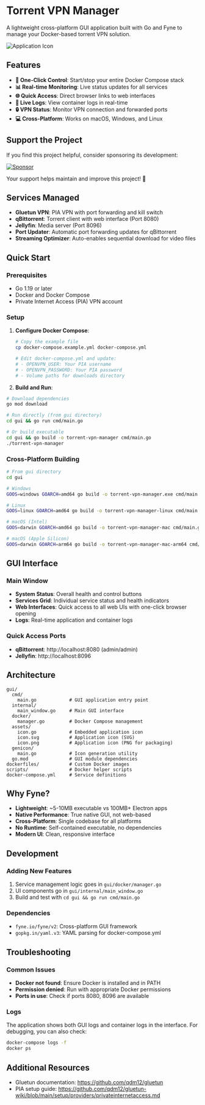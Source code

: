 # Torrent VPN Manager

A lightweight cross-platform GUI application built with Go and Fyne to manage your Docker-based torrent VPN solution.

![Application Icon](assets/icon.svg)

## Features

- **🚀 One-Click Control**: Start/stop your entire Docker Compose stack
- **📊 Real-time Monitoring**: Live status updates for all services
- **🌐 Quick Access**: Direct browser links to web interfaces
- **📝 Live Logs**: View container logs in real-time
- **🔒 VPN Status**: Monitor VPN connection and forwarded ports
- **💻 Cross-Platform**: Works on macOS, Windows, and Linux

## Support the Project

If you find this project helpful, consider sponsoring its development:

[![Sponsor](https://img.shields.io/badge/Sponsor-GitHub%20Sponsors-pink?style=for-the-badge&logo=github)](https://github.com/sponsors/raisen)

Your support helps maintain and improve this project! 🙏

## Services Managed

- **Gluetun VPN**: PIA VPN with port forwarding and kill switch
- **qBittorrent**: Torrent client with web interface (Port 8080)
- **Jellyfin**: Media server (Port 8096)
- **Port Updater**: Automatic port forwarding updates for qBittorrent
- **Streaming Optimizer**: Auto-enables sequential download for video files

## Quick Start

### Prerequisites
- Go 1.19 or later
- Docker and Docker Compose
- Private Internet Access (PIA) VPN account

### Setup

1. **Configure Docker Compose**:
   ```bash
   # Copy the example file
   cp docker-compose.example.yml docker-compose.yml

   # Edit docker-compose.yml and update:
   # - OPENVPN_USER: Your PIA username
   # - OPENVPN_PASSWORD: Your PIA password
   # - Volume paths for downloads directory
   ```

2. **Build and Run**:

```bash
# Download dependencies
go mod download

# Run directly (from gui directory)
cd gui && go run cmd/main.go

# Or build executable
cd gui && go build -o torrent-vpn-manager cmd/main.go
./torrent-vpn-manager
```

### Cross-Platform Building

```bash
# From gui directory
cd gui

# Windows
GOOS=windows GOARCH=amd64 go build -o torrent-vpn-manager.exe cmd/main.go

# Linux
GOOS=linux GOARCH=amd64 go build -o torrent-vpn-manager-linux cmd/main.go

# macOS (Intel)
GOOS=darwin GOARCH=amd64 go build -o torrent-vpn-manager-mac cmd/main.go

# macOS (Apple Silicon)
GOOS=darwin GOARCH=arm64 go build -o torrent-vpn-manager-mac-arm64 cmd/main.go
```

## GUI Interface

### Main Window
- **System Status**: Overall health and control buttons
- **Services Grid**: Individual service status and health indicators
- **Web Interfaces**: Quick access to all web UIs with one-click browser opening
- **Logs**: Real-time application and container logs

### Quick Access Ports
- **qBittorrent**: http://localhost:8080 (admin/admin)
- **Jellyfin**: http://localhost:8096

## Architecture

```
gui/
  cmd/
    main.go            # GUI application entry point
  internal/
    main_window.go     # Main GUI interface
  docker/
    manager.go         # Docker Compose management
  assets/
    icon.go            # Embedded application icon
    icon.svg           # Application icon (SVG)
    icon.png           # Application icon (PNG for packaging)
  genicon/
    main.go            # Icon generation utility
  go.mod               # GUI module dependencies
dockerfiles/           # Custom Docker images
scripts/               # Docker helper scripts
docker-compose.yml     # Service definitions
```

## Why Fyne?

- **Lightweight**: ~5-10MB executable vs 100MB+ Electron apps
- **Native Performance**: True native GUI, not web-based
- **Cross-Platform**: Single codebase for all platforms
- **No Runtime**: Self-contained executable, no dependencies
- **Modern UI**: Clean, responsive interface

## Development

### Adding New Features
1. Service management logic goes in `gui/docker/manager.go`
2. UI components go in `gui/internal/main_window.go`
3. Build and test with `cd gui && go run cmd/main.go`

### Dependencies
- `fyne.io/fyne/v2`: Cross-platform GUI framework
- `gopkg.in/yaml.v3`: YAML parsing for docker-compose.yml

## Troubleshooting

### Common Issues
- **Docker not found**: Ensure Docker is installed and in PATH
- **Permission denied**: Run with appropriate Docker permissions
- **Ports in use**: Check if ports 8080, 8096 are available

### Logs
The application shows both GUI logs and container logs in the interface. For debugging, you can also check:
```bash
docker-compose logs -f
docker ps
```

## Additional Resources

- Gluetun documentation: https://github.com/qdm12/gluetun
- PIA setup guide: https://github.com/qdm12/gluetun-wiki/blob/main/setup/providers/privateinternetaccess.md
